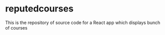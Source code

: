 # reputedcourses
This is the repository of source code for a React app which displays bunch of courses
